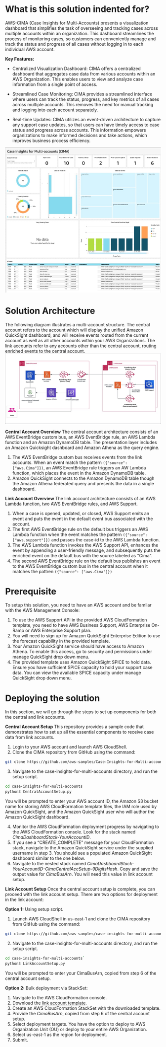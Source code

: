 # What is this solution indented for?

AWS-CIMA (Case Insights for Multi-Accounts) presents a visualization dashboard that simplifies the task of overseeing and tracking cases across multiple accounts within an organization. This dashboard streamlines the process of monitoring cases, so customers can conveniently manage and track the status and progress of all cases without logging in to each individual AWS account.

**Key Features:**

* Centralized Visualization Dashboard: CIMA offers a centralized dashboard that aggregates case data from various accounts within an AWS Organization. This enables users to view and analyze case information from a single point of access. 

* Streamlined Case Monitoring: CIMA provides a streamlined interface where users can track the status, progress, and key metrics of all cases across multiple accounts. This removes the need for manual tracking and logging into each account separately.

* Real-time Updates: CIMA utilizes an event-driven architecture to capture any support case updates, so that users can have timely access to case status and progress across accounts. This information empowers organizations to make informed decisions and take actions, which improves business process efficiency. 

<div align="center">
  <img src="img/sampleDashboard.jpg" alt="Sample Dashboard">
</div>

# Solution Architecture
The following diagram illustrates a multi-account structure. The central account refers to the account which will display the unified Amazon QuickSight dashboard, and will receive events routed from the current account as well as all other accounts within your AWS Organizations. The link accounts refer to any accounts other than the central account, routing enriched events to the central account. 
 ![ALT](img/cima-arch.jpg)

**Central Account Overview** The central account architecture consists of an AWS EventBridge custom bus, an AWS EventBridge rule, an AWS Lambda function and an Amazon DynamoDB table. The presentation layer includes an Amazon Quicksight dashboard and Amazon Athena as the query engine. 
1.	The AWS EventBridge custom bus receives events from the link accounts. When an event match the pattern `({"source": ["aws.Cima"]})`, an AWS EventBridge rule triggers an AW Lambda function, which places the event in the Amazon DynamoDB table.
2.	Amazon QuickSight connects to the Amazon DynamoDB table though the Amazon Athena federated query and presents the data in a single dashboard. 

**Link Account Overview** The link account architecture consists of an AWS Lambda function, two AWS EventBridge rules, and AWS Support.
1.	When a case is opened, updated, or closed, AWS Support emits an event and puts the event in the default event bus associated with the account. 
2.	The first AWS EventBridge rule on the default bus triggers an AWS Lambda function when the event matches the pattern `({"source": ["aws.support"]})` and passes the case-id to the AWS Lambda function.
3.	The AWS Lambda function invokes the AWS Support API, enhances the event by appending a user-friendly message, and subsequently puts the enriched event on the default bus with the source labeled as "Cima".
4.	The second AWS EventBridge rule on the default bus publishes an event to the AWS EventBridge custom bus in the central account when it matches the pattren `({"source": ["aws.Cima"]})`

# Prerequisite
To setup this solution, you need to have an AWS account and be familar with the AWS Management Console:
1.	To use the AWS Support API in the provided AWS CloudFormation template, you need to have AWS Business Support, AWS Enterprise On-Ramp or AWS Enterprise Support plan. 
2.	You will need to sign up for Amazon QuickSight Enterprise Edition to use the forecast capability in the provided template. 
3.	Your Amazon QuickSight service should have access to Amazon Athena. To enable this access, go to security and permissions under manage QuickSight drop down menu. 
4.	The provided template uses Amazon QuickSight SPICE to hold data. Ensure you have sufficient SPICE capacity to hold your support case data. You can view the available SPICE capacity under manage QuickSight drop down menu.

# Deploying the solution
In this section, we will go through the steps to set up components for both the central and link accounts.

**Central Account Setup**
This repository provides a sample code that demonstrates how to set up all the essential components to receive case data from link accounts. 
1.	Login to your AWS account and launch AWS CloudShell.
2.	Clone the CIMA repository from GitHub using the command:

```bash
git clone https://github.com/aws-samples/Case-Insights-for-Multi-accounts.git
```

3.	Navigate to the case-insights-for-multi-accounts directory, and run the setup script.

```bash
cd case-insights-for-multi-accounts
python3 CentralAccountSetup.py
```

You will be prompted to enter your AWS account ID, the Amazon S3 bucket name for storing AWS CloudFormation template files, the IAM role used by Amazon QuickSight, and the Amazon QuickSight user who will author the Amazon QuickSight dashboard. 

4.	Monitor the AWS CloudFormation deployment progress by navigating to the AWS CloudFormation console. Look for the stack named *CimaDashboardStack-YourAccountID*.
5.	If you see a “CREATE_COMPLETE” message for your CloudFormation stack, navigate to the Amazon QuickSight service under the supplied username in step 3. You should see a populated Amazon QuickSight dashboard similar to the one below.
6.	Navigate to the nested stack named *CimaDashboardStack-YourAccountID-CimaCentralAccSetup-9DigitsHash*. Copy and save the output value for *CimaBusArn*. You will need this value in link account setup.

**Link Account Setup**
Once the central account setup is complete, you can proceed with the link account setup. There are two options for deployment in the link account: 

**Option 1:** Using setup script.
1.	Launch AWS CloudShell in us-east-1 and clone the CIMA repository from GitHub using the command:

```bash
git clone https://github.com/aws-samples/case-insights-for-multi-accounts.git
```

2.	Navigate to the case-insights-for-multi-accounts directory, and run the setup script.

```bash
cd case-insights-for-multi-accounts`
python3 LinkAccountSetup.py
```

You will be prompted to enter your CimaBusArn, copied from step 6 of the central account setup. 

**Option 2:** Bulk deployment via StackSet:
1.	Navigate to the AWS CloudFormation console. 
2.	Download the [link account template](https://github.com/aws-samples/case-insights-for-multi-accounts/blob/main/README.md).
3.	Create an AWS CloudFormation StackSet with the downloaded template.
4.	Provide the *CimaBusArn*, copied from step 6 of the central account setup.
5.	Select deployment targets. You have the option to deploy to AWS Organization Unit (OU) or deploy to your entire AWS Organization.
6.	Select us-east-1 as the region for deployment.
7.	Submit.
